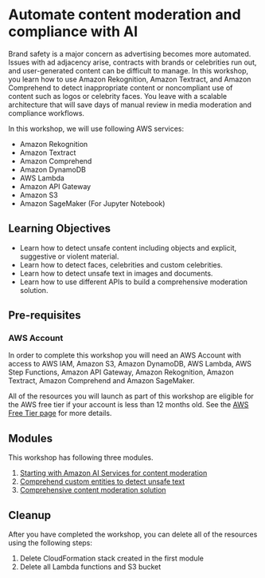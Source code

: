 # Automate content moderation and compliance with AI

Brand safety is a major concern as advertising becomes more automated. Issues with ad adjacency arise, contracts with brands or celebrities run out, and user-generated content can be difficult to manage. In this workshop, you learn how to use Amazon Rekognition, Amazon Textract, and Amazon Comprehend to detect inappropriate content or noncompliant use of content such as logos or celebrity faces. You leave with a scalable architecture that will save days of manual review in media moderation and compliance workflows.

In this workshop, we will use following AWS services:

* Amazon Rekognition
* Amazon Textract
* Amazon Comprehend
* Amazon DynamoDB
* AWS Lambda
* Amazon API Gateway
* Amazon S3
* Amazon SageMaker (For Jupyter Notebook)

## Learning Objectives

* Learn how to detect unsafe content including objects and explicit, suggestive or violent material.
* Learn how to detect faces, celebrities and custom celebrities.
* Learn how to detect unsafe text in images and documents.
* Learn how to use different APIs to build a comprehensive moderation solution.

## Pre-requisites

### AWS Account

In order to complete this workshop you will need an AWS Account with access to AWS IAM, Amazon S3, Amazon DynamoDB, AWS Lambda, AWS Step Functions, Amazon API Gateway, Amazon Rekognition, Amazon Textract, Amazon Comprehend and Amazon SageMaker.

All of the resources you will launch as part of this workshop are eligible for the AWS free tier if your account is less than 12 months old. See the [AWS Free Tier page](https://aws.amazon.com/free/) for more details.

## Modules

This workshop has following three modules.

1. [Starting with Amazon AI Services for content moderation](1-starting-with-ai-services)
2. [Comprehend custom entities to detect unsafe text](2-custom-comprehend)
3. [Comprehensive content moderation solution](3-moderation-solution)

## Cleanup
After you have completed the workshop, you can delete all of the resources using the following steps:
1. Delete CloudFormation stack created in the first module
2. Delete all Lambda functions and S3 bucket
